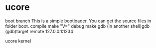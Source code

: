 # ucore
boot branch
    This is a simple bootloader. You can get the source files in folder boot.
    compile
        make "V="
    debug
        make gdb
        (in another shell)gdb
        (gdb)target remote 127.0.0.1:1234

ucore kernel
